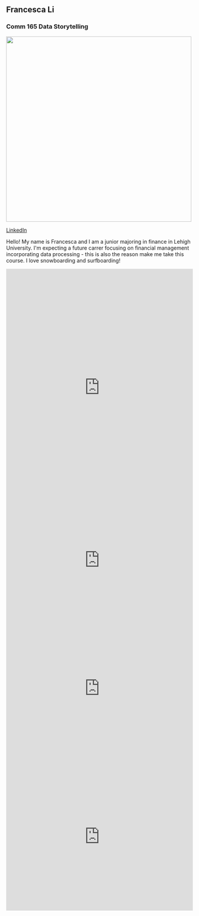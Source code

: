 ## Francesca Li

### Comm 165 Data Storytelling

<img src="https://github.com/Francesca0320/francesca0320.github.io/files/11581010/ID.photo.pdf" width="500" >

[LinkedIn](http://www.linkedin.com/in/francesca-yihang-li)

Hello! My name is Francesca and I am a junior majoring in finance in Lehigh University. I'm expecting a future carrer focusing on financial management incorporating data processing - this is also the reason make me take this course. I love snowboarding and surfboarding!


<iframe title="[ Lehigh Undergraduate Enrollment Spring 2020]" aria-label="Pie Chart" id="datawrapper-chart-kb7vL" src="https://datawrapper.dwcdn.net/kb7vL/2/" scrolling="no" frameborder="0" style="width: 0; min-width: 100% !important; border: none;" height="639" data-external="1"></iframe><script type="text/javascript">!function(){"use strict";window.addEventListener("message",(function(a){if(void 0!==a.data["datawrapper-height"]){var e=document.querySelectorAll("iframe");for(var t in a.data["datawrapper-height"])for(var r=0;r<e.length;r++)if(e[r].contentWindow===a.source){var i=a.data["datawrapper-height"][t]+"px";e[r].style.height=i}}}))}();</script>

  
  <iframe title="[ Lehigh Undergraduate Enrollment Spring 2020 ]" aria-label="Bar Chart" id="datawrapper-chart-iJ6lF" src="https://datawrapper.dwcdn.net/iJ6lF/1/" scrolling="no" frameborder="0" style="width: 0; min-width: 100% !important; border: none;" height="293" data-external="1"></iframe><script type="text/javascript">!function(){"use strict";window.addEventListener("message",(function(a){if(void 0!==a.data["datawrapper-height"]){var e=document.querySelectorAll("iframe");for(var t in a.data["datawrapper-height"])for(var r=0;r<e.length;r++)if(e[r].contentWindow===a.source){var i=a.data["datawrapper-height"][t]+"px";e[r].style.height=i}}}))}();</script>

  
  <iframe title="[2013-2023: Lehigh Colleges Distribution]" aria-label="Interactive line chart" id="datawrapper-chart-GUGKT" src="https://datawrapper.dwcdn.net/GUGKT/1/" scrolling="no" frameborder="0" style="width: 0; min-width: 100% !important; border: none;" height="400" data-external="1"></iframe><script type="text/javascript">!function(){"use strict";window.addEventListener("message",(function(a){if(void 0!==a.data["datawrapper-height"]){var e=document.querySelectorAll("iframe");for(var t in a.data["datawrapper-height"])for(var r=0;r<e.length;r++)if(e[r].contentWindow===a.source){var i=a.data["datawrapper-height"][t]+"px";e[r].style.height=i}}}))}();</script>

  
  <iframe title="[PA Counties Covid Cases: 3/5/2020-6/29/2020]" aria-label="Interactive line chart" id="datawrapper-chart-txwJC" src="https://datawrapper.dwcdn.net/txwJC/1/" scrolling="no" frameborder="0" style="width: 0; min-width: 100% !important; border: none;" height="400" data-external="1"></iframe><script type="text/javascript">!function(){"use strict";window.addEventListener("message",(function(a){if(void 0!==a.data["datawrapper-height"]){var e=document.querySelectorAll("iframe");for(var t in a.data["datawrapper-height"])for(var r=0;r<e.length;r++)if(e[r].contentWindow===a.source){var i=a.data["datawrapper-height"][t]+"px";e[r].style.height=i}}}))}();</script>
